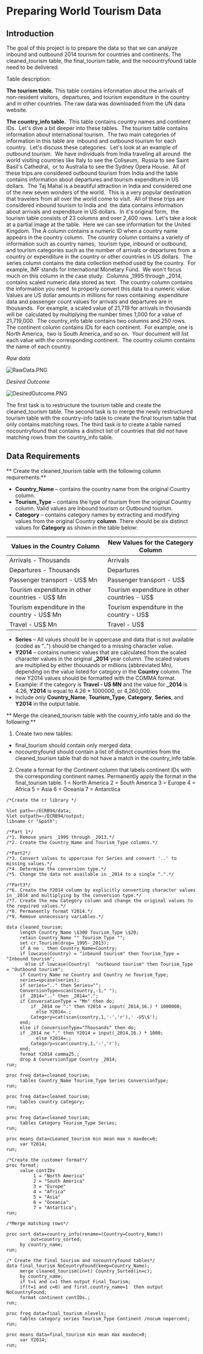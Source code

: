 
# Preparing World Tourism Data

## Introduction

The goal of this project is to prepare the data so that we can analyze inbound and outbound 2014 tourism for countries and continents. The cleaned_tourism table, the final_tourism table, and the nocountryfound table need to be delivered.

Table description:

**The tourism table.**
This table contains information about the arrivals of non-resident visitors, 
departures, and tourism expenditure in the country and in other countries.
The raw data was downloaded from the UN data website. 

**The country_info table.** 
This table contains country names and continent IDs. 
Let's dive a bit deeper into these tables. 
The tourism table contains information about international tourism. 
The two main categories of information in this table are 
inbound and outbound tourism for each country. 
Let's discuss these categories. 
Let's look at an example of outbound tourism. 
We have individuals from India traveling all around 
the world visiting countries like Italy to see the Coliseum, 
Russia to see Saint Basil's Cathedral, 
or to Australia to see the Sydney Opera House. 
All of these trips are considered outbound tourism from India and the table 
contains information about departures and tourism expenditure in US dollars. 
The Taj Mahal is a beautiful attraction in
India and considered one of the new seven wonders of the world. 
This is a very popular destination that travelers from all over the world come to visit. 
All of these trips are considered inbound tourism to India and 
the data contains information about arrivals and expenditure in US dollars. 
In it's original form, 
the tourism table consists of 23 columns and over 2,400 rows. 
Let's take a look at a partial image at the table. 
Here we can see information for the United Kingdom.
The A column contains a numeric ID when a country name appears in the country column. 
The country column contains a variety of information such as country names, 
tourism type, inbound or outbound, 
and tourism categories such as the number of arrivals or departures from 
a country or expenditure in the country or other countries in US dollars. 
The series column contains the data collection method used by the country. 
For example, IMF stands for International Monetary Fund. 
We won't focus much on this column in the case study. 
Columns _1995 through _2014,
contains scaled numeric data stored as text. 
The country column contains the information you need 
to properly convert this data to a numeric value. 
Values are US dollar amounts in millions for rows containing 
expenditure data and passenger count values for arrivals and departures are in thousands. 
For example, a scaled value of 21,719 for arrivals in thousands will be 
calculated by multiplying the number times 1,000 for a value of 21,719,000. 
The country_info table contains two columns and 250 rows. 
The continent column contains IDs for each continent. 
For example, one is North America, 
two is South America, and so on. 
Your document will list each value with the corresponding continent. 
The country column contains the name of each country.


_Raw data_

![RawData.PNG](data/RawData.PNG)

_Desired Outcome_

![DesiredOutcome.PNG](data/DesiredOutcome.PNG)

The first task is to restructure the tourism table and create the cleaned_tourism table.
The second task is to merge the newly restructured tourism table with the country-info table to create the final tourism table that only contains matching rows. 
The third task is to create a table named nocountryfound that contains a distinct list of countries that did not have matching rows from the country_info table.





## Data Requirements

** Create the cleaned_tourism table with the following column requirements:**
* **Country_Name** – contains the country name from the original Country column.
* **Tourism_Type** – contains the type of tourism from the original Country column. Valid values are Inbound tourism or Outbound tourism.
* **Category** – contains category names by extracting and modifying values from the original Country __column__. There should be six distinct values for __Category__ as shown in the table below:

| Values in the Country Column | New Values for the Category Column   |
|------|------|
|  Arrivals - Thousands  | Arrivals|
| Departures - Thousands | Departures|
| Passenger transport - US\$ Mn | Passenger transport - US\$ |
| Tourism expenditure in other countries - US\$ Mn| Tourism expenditure in other countries - US\$|
| Tourism expenditure in the country - US\$ Mn| Tourism expenditure in the country - US\$|
| Travel - US\$ Mn| Travel - US\$|


* **Series** – All values should be in uppercase and data that is not available (coded as "..") should
be changed to a missing character value.
* **Y2014** – contains numeric values that are calculated from the scaled character values in the
original **_2014** year column. The scaled values are multiplied by either thousands or millions
(abbreviated Mn), depending on the value listed for category in the **Country** column. The new
Y2014 values should be formatted with the COMMA format.
* Example: if the category is **Travel - US MN** and the value for **_2014** is 4.26, **Y2014** is
equal to 4.26 * 1000000, or 4,260,000.
* Include only **Country_Name**, **Tourism_Type**, **Category**, **Series**, and **Y2014** in the output
table.

** Merge the cleaned_tourism table with the country_info table and do the following:**
1. Create two new tables:
- final_tourism should contain only merged data.
- nocountryfound should contain a list of distinct countries from the cleaned_tourism
table that do not have a match in the country_info table.
2. Create a format for the Continent column that labels continent IDs with the corresponding
continent names. Permanently apply the format in the final_tourism table.
1 = North America
2 = South America
3 = Europe
4 = Africa
5 = Asia
6 = Oceania
7 = Antarctica


```sas
/*Create the cr library */

%let path=~/ECRB94/data;
%let outpath=~/ECRB94/output;
libname cr "&path";

/*Part 1*/
/*1. Remove years _1995 through _2013.*/
/*2. Create the Country_Name and Tourism_Type columns.*/

/*Part2*/
/*3. Convert values to uppercase for Series and convert '..' to missing values.*/
/*4. Determine the conversion type.*/
/*5. Change the data not available in _2014 to a single ".".*/

/*Part3*/
/*6. Create the Y2014 column by explicitly converting character values in _2014 and multiplying by the conversion type.*/
/*7. Create the new Category column and change the original values to the required values.*/
/*8. Permanently format Y2014.*/
/*9. Remove unnecessary variables.*/

data cleaned_tourism;
     length Country_Name \$300 Tourism_Type \$20;
     retain Country_Name "" Tourism_Type "";
     set cr.Tourism(drop=_1995-_2013);
     if A ne . then Country_Name=Country;
     if lowcase(Country) = "inbound tourism" then Tourism_Type = "Inbound tourism";
       else if lowcase(Country)  "outbound tourism" then Tourism_Type = "Outbound tourism";
     if Country_Name ne Country and Country ne Tourism_Type;
     series=upcase(series);
     if series=".." then Series="";
     ConversionType=scan(Country,-1," ");
     if _2014=".." then _2014=".";
     if ConversationType = "Mn" then do;
         if _2014 ne "." then Y2014 = input(_2014,16.) * 1000000;
           else Y2014=.;
         Category=cat(scan(country,1,'-','r'),' -US\$');
     end;
     else if ConversionType="Thousands" then do;
     if _2014 ne "." then Y2014 = input(_2014,16.) * 1000;
           else Y2014=.;
         Category=scan(country,1,'-','r');
     end;
     format Y2014 comma25.;
     drop A ConversionType Country _2014;
run;

proc freq data=cleaned_tourism;
     tables Country_Name Tourism_Type Series ConversionType;
run;

proc freq data=cleaned_tourism;
     tables country category;
run;

proc freq data=cleaned_tourism;
     tables Category Tourism_Type Series;
run;

proc means data=cLeaned_tourism min mean max n maxdec=0;
     var Y2014;
run;

/*Create the customer format*/
proc format;
     value contIDs
          1 = "North America"
          2 = "South America"
          3 = "Europe"
          4 = "Africa"
          5 = "Asia"
          6 = "Oceania"
          7 = "Antartica";
run;

/*Merge matching rows*/

proc sort data=country_info(rename=(Country=Country_Name))
         out=country_sorted;
     by country_name;
run;

/* Create the final_tourism and nocountryfound tables*/
data final_tourism NoCountryFound(keep=Country_Name);
     merge cleaned_tourism(in=t) Country_Sorted(in=c);
     by country_name;
     if t=1 and c=1 then output Final_Tourism;
     if(t=1 and c=0) and first.country_name=1  then output NoCountryFound;
     format continent contIDs.;
run;

proc freq data=final_tourism nlevels;
     tables category series Tourism_Type Continent /nocum nopercent;
run;

proc means data=final_tourism min mean max maxdec=0;
     var Y2014;
run;
```










